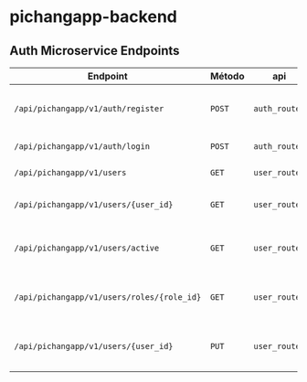 # pichangapp-backend

## Auth Microservice Endpoints

| Endpoint                           | Método | api          | Función                                                   |
|------------------------------------|--------|-----------------------|--------------------------------------------------|
| `/api/pichangapp/v1/auth/register`| `POST`  | `auth_routes`   | Registra tanto a un usuario como un administrador.     |
| `/api/pichangapp/v1/auth/login`   | `POST`  | `auth_routes`   | Loguea a players y a admins                            |
| `/api/pichangapp/v1/users` | `GET`  | `user_routes`   | Obtiene toda la lista de usuarios   |
| `/api/pichangapp/v1/users/{user_id}` | `GET`  | `user_routes`   | Obtiene al usuario del id correspondiente"   |
| `/api/pichangapp/v1/users/active` | `GET`  | `user_routes`   | Obtiene toda la lista de usuarios de estado "active"   |
| `/api/pichangapp/v1/users/roles/{role_id}` | `GET`  | `user_routes`   | Obtiene toda la lista de usuarios pertenecientes a ese "role_id" |
| `/api/pichangapp/v1/users/{user_id}` | `PUT`  | `user_routes`   | Actualizar los datos MODIFICABLES de un usuario"   |
